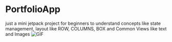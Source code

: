 # PortfolioApp
just a mini jetpack project for beginners to understand concepts like state management, layout like ROW, COLUMNS, BOX and Common Views like text and Images
 <img  alt="GIF" src="Resources/calculator app.gif">
